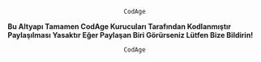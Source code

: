                                     CodAge

**Bu Altyapı Tamamen CodAge Kurucuları Tarafından Kodlanmıştır Paylaşılması Yasaktır Eğer Paylaşan Biri Görürseniz Lütfen Bize Bildirin!**
  
                                    CodAge
